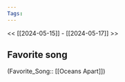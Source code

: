 ```yaml
---
Tags: 
---
```

 << [[2024-05-15]] - [[2024-05-17]] >> 
## Favorite song
(Favorite_Song:: [[Oceans Apart]])
